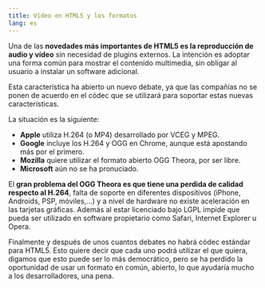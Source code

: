 ```yaml
---
title: Vídeo en HTML5 y los formatos
lang: es
---
```


Una de las **novedades más importantes de HTML5 es la reproducción de audio y vídeo** sin necesidad de plugins externos. La intención es adoptar una forma común para mostrar el contenido multimedia, sin obligar al usuario a instalar un software adicional.

Esta característica ha abierto un nuevo debate, ya que las compañías no se ponen de acuerdo en el códec que se utilizará para soportar estas nuevas características.

La situación es la siguiente:

* **Apple** utiliza H.264 (o MP4) desarrollado por VCEG y MPEG.
* **Google** incluye los H.264 y OGG en Chrome, aunque está apostando más por el primero.
* **Mozilla** quiere utilizar el formato abierto OGG Theora, por ser libre.
* **Microsoft** aún no se ha pronuciado.

El **gran problema del OGG Theora es que tiene una perdida de calidad respecto al H.264**, falta de soporte en diferentes dispositivos (iPhone, Androids, PSP, móviles,…) y a nivel de hardware no existe aceleración en las tarjetas gráficas. Además al estar licenciado bajo LGPL impide que pueda ser utilizado en software propietario como Safari, Internet Explorer u Opera.

Finalmente y después de unos cuantos debates no habrá códec estándar para HTML5. Esto quiere decir que cada uno podrá utilizar el que quiera, digamos que esto puede ser lo más democrático, pero se ha perdido la oportunidad de usar un formato en común, abierto, lo que ayudaría mucho a los desarrolladores, una pena.
